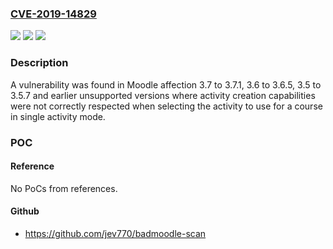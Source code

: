 ### [CVE-2019-14829](https://cve.mitre.org/cgi-bin/cvename.cgi?name=CVE-2019-14829)
![](https://img.shields.io/static/v1?label=Product&message=Moodle&color=blue)
![](https://img.shields.io/static/v1?label=Version&message=%3D%203.7%20to%203.7.1%2C%203.6%20to%203.6.5%2C%203.5%20to%203.5.7%20and%20earlier%20unsupported%20versions%20&color=brighgreen)
![](https://img.shields.io/static/v1?label=Vulnerability&message=CWE-573&color=brighgreen)

### Description

A vulnerability was found in Moodle affection 3.7 to 3.7.1, 3.6 to 3.6.5, 3.5 to 3.5.7 and earlier unsupported versions where activity creation capabilities were not correctly respected when selecting the activity to use for a course in single activity mode.

### POC

#### Reference
No PoCs from references.

#### Github
- https://github.com/jev770/badmoodle-scan

